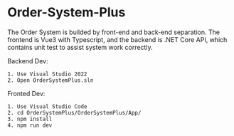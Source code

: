 # Order-System-Plus
The Order System is builded by front-end and back-end separation. The frontend is Vue3 with Typescript, and the backend is .NET Core API, which contains unit test to assist system work correctly.

Backend Dev:
```
1. Use Visual Studio 2022 
2. Open OrderSystemPlus.sln
```


Fronted Dev:
```
1. Use Visual Studio Code
2. cd OrderSystemPlus/OrderSystemPlus/App/
3. npm install
4. npm run dev
```
